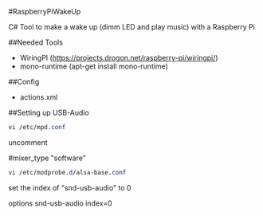 #RaspberryPiWakeUp

C# Tool to make a wake up (dimm LED and play music) with a Raspberry Pi

##Needed Tools
* WiringPI (https://projects.drogon.net/raspberry-pi/wiringpi/)
* mono-runtime (apt-get install mono-runtime)

##Config

* actions.xml

##Setting up USB-Audio

```scss
vi /etc/mpd.conf
```
uncomment

\#mixer_type                      "software"

```scss
vi /etc/modprobe.d/alsa-base.conf
```

set the index of "snd-usb-audio" to 0

options snd-usb-audio index=0
